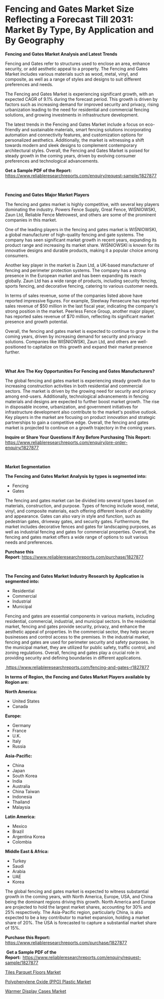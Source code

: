 <p><h1>Fencing and Gates Market Size Reflecting a Forecast Till 2031: Market By Type, By Application and By Geography</h1></p><p><strong>Fencing and Gates Market Analysis and Latest Trends</strong></p>
<p><p>Fencing and Gates refer to structures used to enclose an area, enhance security, or add aesthetic appeal to a property. The Fencing and Gates Market includes various materials such as wood, metal, vinyl, and composite, as well as a range of styles and designs to suit different preferences and needs. </p><p>The Fencing and Gates Market is experiencing significant growth, with an expected CAGR of 9.1% during the forecast period. This growth is driven by factors such as increasing demand for improved security and privacy, rising urbanization leading to the need for residential and commercial fencing solutions, and growing investments in infrastructure development. </p><p>The latest trends in the Fencing and Gates Market include a focus on eco-friendly and sustainable materials, smart fencing solutions incorporating automation and connectivity features, and customization options for personalized aesthetics. Additionally, the market is witnessing a shift towards modern and sleek designs to complement contemporary architectural styles. Overall, the Fencing and Gates Market is poised for steady growth in the coming years, driven by evolving consumer preferences and technological advancements.</p></p>
<p><strong>Get a Sample PDF of the Report:&nbsp;</strong> <a href="https://www.reliableresearchreports.com/enquiry/request-sample/1827877">https://www.reliableresearchreports.com/enquiry/request-sample/1827877</a></p>
<p>&nbsp;</p>
<p><strong>Fencing and Gates Major Market Players</strong></p>
<p><p>The fencing and gates market is highly competitive, with several key players dominating the industry. Powers Fence Supply, Great Fence, WIŚNIOWSKI, Zaun Ltd, Reliable Fence Metrowest, and others are some of the prominent companies in this market.</p><p>One of the leading players in the fencing and gates market is WIŚNIOWSKI, a global manufacturer of high-quality fencing and gate systems. The company has seen significant market growth in recent years, expanding its product range and increasing its market share. WIŚNIOWSKI is known for its innovative designs and durable products, making it a popular choice among consumers.</p><p>Another key player in the market is Zaun Ltd, a UK-based manufacturer of fencing and perimeter protection systems. The company has a strong presence in the European market and has been expanding its reach globally. Zaun Ltd has a wide range of products, including security fencing, sports fencing, and decorative fencing, catering to various customer needs.</p><p>In terms of sales revenue, some of the companies listed above have reported impressive figures. For example, Steelway Fensecure has reported sales revenue of $50 million in the last fiscal year, indicating the company's strong position in the market. Peerless Fence Group, another major player, has reported sales revenue of $70 million, reflecting its significant market presence and growth potential.</p><p>Overall, the fencing and gates market is expected to continue to grow in the coming years, driven by increasing demand for security and privacy solutions. Companies like WIŚNIOWSKI, Zaun Ltd, and others are well-positioned to capitalize on this growth and expand their market presence further.</p></p>
<p>&nbsp;</p>
<p><strong>What Are The Key Opportunities For Fencing and Gates Manufacturers?</strong></p>
<p><p>The global fencing and gates market is experiencing steady growth due to increasing construction activities in both residential and commercial sectors. The market is driven by the growing need for security and privacy among end-users. Additionally, technological advancements in fencing materials and designs are expected to further boost market growth. The rise in disposable income, urbanization, and government initiatives for infrastructure development also contribute to the market's positive outlook. Key players in the market are focusing on product innovation and strategic partnerships to gain a competitive edge. Overall, the fencing and gates market is projected to continue on a growth trajectory in the coming years.</p></p>
<p><strong>Inquire or Share Your Questions If Any Before Purchasing This Report:</strong> <a href="https://www.reliableresearchreports.com/enquiry/pre-order-enquiry/1827877">https://www.reliableresearchreports.com/enquiry/pre-order-enquiry/1827877</a></p>
<p>&nbsp;</p>
<p><strong>Market Segmentation</strong></p>
<p><strong>The Fencing and Gates Market Analysis by types is segmented into:</strong></p>
<p><ul><li>Fencing</li><li>Gates</li></ul></p>
<p><p>The fencing and gates market can be divided into several types based on materials, construction, and purpose. Types of fencing include wood, metal, vinyl, and composite materials, each offering different levels of durability and appearance. Gates can also vary in style and function, such as pedestrian gates, driveway gates, and security gates. Furthermore, the market includes decorative fences and gates for landscaping purposes, as well as industrial fencing and gates for commercial properties. Overall, the fencing and gates market offers a wide range of options to suit various needs and preferences.</p></p>
<p><strong>Purchase this Report:&nbsp;</strong><a href="https://www.reliableresearchreports.com/purchase/1827877">https://www.reliableresearchreports.com/purchase/1827877</a></p>
<p>&nbsp;</p>
<p><strong>The Fencing and Gates Market Industry Research by Application is segmented into:</strong></p>
<p><ul><li>Residential</li><li>Commercial</li><li>Industrial</li><li>Municipal</li></ul></p>
<p><p>Fencing and gates are essential components in various markets, including residential, commercial, industrial, and municipal sectors. In the residential market, fencing and gates provide security, privacy, and enhance the aesthetic appeal of properties. In the commercial sector, they help secure businesses and control access to the premises. In the industrial market, fencing and gates are used for perimeter security and safety purposes. In the municipal market, they are utilized for public safety, traffic control, and zoning regulations. Overall, fencing and gates play a crucial role in providing security and defining boundaries in different applications.</p></p>
<p><a href="https://www.reliableresearchreports.com/fencing-and-gates-r1827877">&nbsp;https://www.reliableresearchreports.com/fencing-and-gates-r1827877</a></p>
<p><strong>In terms of Region, the Fencing and Gates Market Players available by Region are:</strong></p>
<p>
    <p> <strong> North America: </strong>
        <ul>
            <li>United States</li>
            <li>Canada</li>
        </ul>
        </p> 
    <p> <strong> Europe: </strong>
        <ul>
            <li>Germany</li>
            <li>France</li>
            <li>U.K.</li>
            <li>Italy</li>
            <li>Russia</li>
        </ul>
        </p> 
    <p> <strong> Asia-Pacific: </strong>
        <ul>
            <li>China</li>
            <li>Japan</li>
            <li>South Korea</li>
            <li>India</li>
            <li>Australia</li>
            <li>China Taiwan</li>
            <li>Indonesia</li>
            <li>Thailand</li>
            <li>Malaysia</li>
        </ul>
        </p> 
    <p> <strong> Latin America: </strong>
        <ul>
            <li>Mexico</li>
            <li>Brazil</li>
            <li>Argentina Korea</li>
            <li>Colombia</li>
        </ul>
        </p> 
    <p> <strong> Middle East & Africa: </strong>
        <ul>
            <li>Turkey</li>
            <li>Saudi</li>
            <li>Arabia</li>
            <li>UAE</li>
            <li>Korea</li>
        </ul>
    </p>
    </p>
<p><p>The global fencing and gates market is expected to witness substantial growth in the coming years, with North America, Europe, USA, and China being the dominant regions driving this growth. North America and Europe are projected to hold the largest market shares, accounting for 30% and 25% respectively. The Asia-Pacific region, particularly China, is also expected to be a key contributor to market expansion, holding a market share of 20%. The USA is forecasted to capture a substantial market share of 15%.</p></p>
<p><strong>Purchase this Report: </strong><a href="https://www.reliableresearchreports.com/purchase/1827877">https://www.reliableresearchreports.com/purchase/1827877</a></p>
<p>&nbsp;<strong>Get a Sample PDF of the Report:&nbsp;&nbsp;</strong><a href="https://www.reliableresearchreports.com/enquiry/request-sample/1827877">https://www.reliableresearchreports.com/enquiry/request-sample/1827877</a></p>
<p><strong></strong></p>
<p><p><a href="https://www.linkedin.com/pulse/tiles-parquet-floors-market-trends-forecast-competitive-s0kqc?trackingId=buCb1q%2BtizacZM4naoW3Hw%3D%3D">Tiles Parquet Floors Market</a></p><p><a href="https://www.linkedin.com/pulse/polyphenylene-oxide-ppo-plastic-market-size-2024-2031-global-ofnce?trackingId=nvEjes7ItOjOQ%2B9aeafelw%3D%3D">Polyphenylene Oxide (PPO) Plastic Market</a></p><p><a href="https://www.linkedin.com/pulse/warmer-display-cases-market-competitive-analysis-trends-forecast-lvqec?trackingId=lZmjmiuXdTOu4XzugQwH1g%3D%3D">Warmer Display Cases Market</a></p></p>